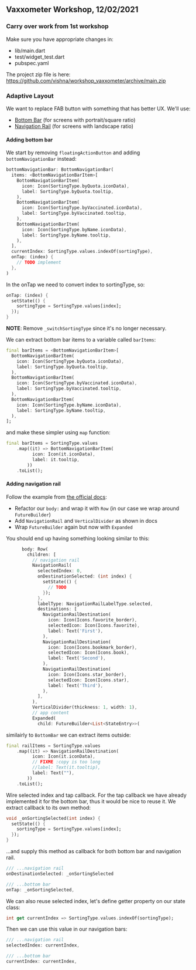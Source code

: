 ## Vaxxometer Workshop, 12/02/2021

### Carry over work from 1st workshop

Make sure you have appropriate changes in:

- lib/main.dart
- test/widget_test.dart
- pubspec.yaml

The project zip file is here: https://github.com/vishna/workshop_vaxxometer/archive/main.zip

### Adaptive Layout

We want to replace FAB button with something that has better UX. We'll use:

- [Bottom Bar](https://api.flutter.dev/flutter/material/BottomNavigationBar-class.html) (for screens with portrait/square ratio)
- [Navigation Rail](https://api.flutter.dev/flutter/material/NavigationRail-class.html) (for screens with landscape ratio)

#### Adding bottom bar

We start by removing `floatingActionButton` and adding `bottomNavigationBar` instead:

```dart
bottomNavigationBar: BottomNavigationBar(
  items: <BottomNavigationBarItem>[
    BottomNavigationBarItem(
      icon: Icon(SortingType.byQuota.iconData),
      label: SortingType.byQuota.tooltip,
    ),
    BottomNavigationBarItem(
      icon: Icon(SortingType.byVaccinated.iconData),
      label: SortingType.byVaccinated.tooltip,
    ),
    BottomNavigationBarItem(
      icon: Icon(SortingType.byName.iconData),
      label: SortingType.byName.tooltip,
    ),
  ],
  currentIndex: SortingType.values.indexOf(sortingType),
  onTap: (index) {
    // TODO implement
  },
)
```

In the onTap we need to convert index to sortingType, so:

```dart
onTap: (index) {
  setState(() {
    sortingType = SortingType.values[index];
  });
}
```

__NOTE__: Remove `_switchSortingType` since it's no longer necessary.

We can extract bottom bar items to a variable called `barItems`:

```dart
final barItems = <BottomNavigationBarItem>[
  BottomNavigationBarItem(
    icon: Icon(SortingType.byQuota.iconData),
    label: SortingType.byQuota.tooltip,
  ),
  BottomNavigationBarItem(
    icon: Icon(SortingType.byVaccinated.iconData),
    label: SortingType.byVaccinated.tooltip,
  ),
  BottomNavigationBarItem(
    icon: Icon(SortingType.byName.iconData),
    label: SortingType.byName.tooltip,
  ),
];
```

and make these simpler using `map` function:

```dart
final barItems = SortingType.values
    .map((it) => BottomNavigationBarItem(
          icon: Icon(it.iconData),
          label: it.tooltip,
        ))
    .toList();
```

#### Adding navigation rail

Follow the example from [the official docs](https://api.flutter.dev/flutter/material/NavigationRail-class.html):

- Refactor our `body:` and wrap it with `Row` (in our case we wrap around `FutureBuilder`)
- Add `NavigationRail` and `VerticalDivider` as shown in docs
- Wrap `FutureBuilder` again but now with `Expanded`

You should end up having something looking similar to this:

```dart
      body: Row(
        children: [
          // navigation rail
          NavigationRail(
            selectedIndex: 0,
            onDestinationSelected: (int index) {
              setState(() {
                // TODO
              });
            },
            labelType: NavigationRailLabelType.selected,
            destinations: [
              NavigationRailDestination(
                icon: Icon(Icons.favorite_border),
                selectedIcon: Icon(Icons.favorite),
                label: Text('First'),
              ),
              NavigationRailDestination(
                icon: Icon(Icons.bookmark_border),
                selectedIcon: Icon(Icons.book),
                label: Text('Second'),
              ),
              NavigationRailDestination(
                icon: Icon(Icons.star_border),
                selectedIcon: Icon(Icons.star),
                label: Text('Third'),
              ),
            ],
          ),
          VerticalDivider(thickness: 1, width: 1),
          // app content
          Expanded(
            child: FutureBuilder<List<StateEntry>>(
```

similairly to `BottomBar` we can extract items outside:

```dart
final railItems = SortingType.values
    .map((it) => NavigationRailDestination(
          icon: Icon(it.iconData),
          // FIXME :copy is too long
          //label: Text(it.tooltip),
          label: Text(""),
        ))
    .toList();
```

Wire selected index and tap callback. For the tap callback we have already implemented it for the bottom bar, thus it would be nice to reuse it. We extract callback to its own method:

```dart
void _onSortingSelected(int index) {
  setState(() {
    sortingType = SortingType.values[index];
  });
}
```

...and supply this method as callback for both bottom bar and navigation rail.

```dart
/// ...navigation rail
onDestinationSelected: _onSortingSelected

/// ...bottom bar
onTap: _onSortingSelected,
```

We can also reuse selected index, let's define getter property on our state class:

```dart
int get currentIndex => SortingType.values.indexOf(sortingType);
```

Then we can use this value in our navigation bars:

```dart
/// ...navigation rail
selectedIndex: currentIndex,

/// ...bottom bar
currentIndex: currentIndex,
```